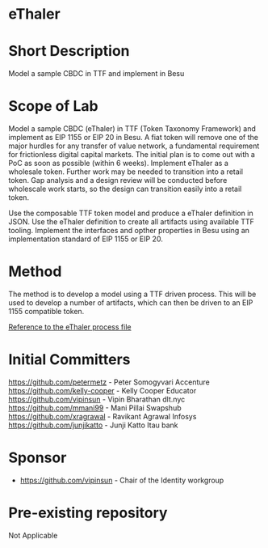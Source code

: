 # eThaler


# Short Description
Model a sample CBDC  in TTF and implement in Besu   

# Scope of Lab

Model a sample CBDC (eThaler) in TTF (Token Taxonomy Framework) and implement as EIP 1155 or EIP 20 in Besu. A fiat token will remove one of the major hurdles for any transfer of value network, a fundamental requirement for frictionless digital capital markets. The initial plan is to come out with a PoC as soon as possible (within 6 weeks). Implement eThaler as a wholesale token. Further work may be needed to transition into a retail token. Gap analysis and a design review will be conducted before wholescale work starts, so the design can transition easily into a retail token.


Use the composable TTF token model and produce a eThaler definition in JSON.
Use the eThaler definition to create all artifacts using available TTF tooling.
Implement the interfaces and opther properties in Besu using an implementation standard of EIP 1155 or EIP 20.

# Method

The method is to develop a model using a TTF driven process. This will be used to develop a number of artifacts, which can then be driven to an EIP 1155 compatible token.

[Reference to the eThaler process file](../master/docs/eThalerModelProcess.md "Model process file")

# Initial Committers

https://github.com/petermetz - Peter Somogyvari Accenture
https://github.com/kelly-cooper - Kelly Cooper Educator
https://github.com/vipinsun - Vipin Bharathan dlt.nyc
https://github.com/mmani99 - Mani Pillai Swapshub
https://github.com/xragrawal - Ravikant Agrawal Infosys
https://github.com/junjikatto - Junji Katto Itau bank

# Sponsor

- https://github.com/vipinsun - Chair of the Identity workgroup

# Pre-existing repository
Not Applicable
